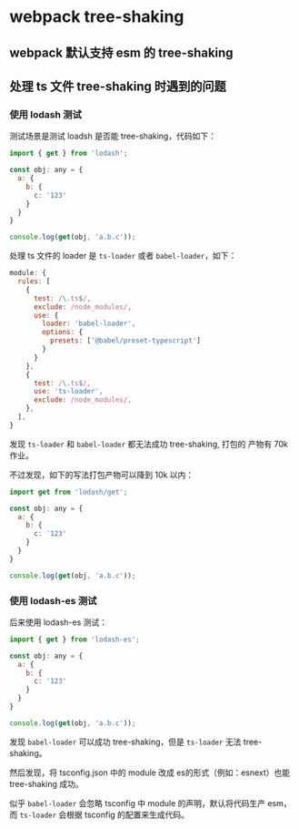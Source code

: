 # webpack tree-shaking

## webpack 默认支持 esm 的 tree-shaking

## 处理 ts 文件 tree-shaking 时遇到的问题

### 使用 lodash 测试

测试场景是测试 loadsh 是否能 tree-shaking，代码如下：

```js
import { get } from 'lodash';

const obj: any = {
  a: {
    b: {
      c: '123'
    }
  }
}

console.log(get(obj, 'a.b.c'));
```

处理 ts 文件的 loader 是 `ts-loader` 或者 `babel-loader`，如下：

```js
module: {
  rules: [
    {
      test: /\.ts$/,
      exclude: /node_modules/,
      use: {
        loader: 'babel-loader',
        options: {
          presets: ['@babel/preset-typescript']
        }
      }
    },
    {
      test: /\.ts$/,
      use: 'ts-loader',
      exclude: /node_modules/,
    },
  ],
}
```

发现 `ts-loader` 和 `babel-loader` 都无法成功 tree-shaking, 打包的 产物有 70k 作业。

不过发现，如下的写法打包产物可以降到 10k 以内：

```js
import get from 'lodash/get';

const obj: any = {
  a: {
    b: {
      c: '123'
    }
  }
}

console.log(get(obj, 'a.b.c'));
```

### 使用 lodash-es 测试

后来使用 lodash-es 测试：

```js
import { get } from 'lodash-es';

const obj: any = {
  a: {
    b: {
      c: '123'
    }
  }
}

console.log(get(obj, 'a.b.c'));
```

发现 `babel-loader` 可以成功 tree-shaking，但是 `ts-loader` 无法 tree-shaking。

然后发现，将 tsconfig.json 中的 module 改成 es的形式（例如：esnext）也能 tree-shaking 成功。

似乎 `babel-loader` 会忽略 tsconfig 中 module 的声明，默认将代码生产 esm，而 `ts-loader` 会根据 tsconfig 的配置来生成代码。
